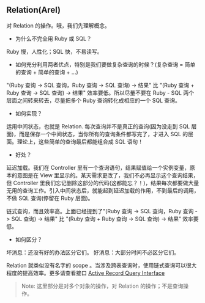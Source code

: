 ## Relation(Arel)

对 Relation 的操作。哦，我们先理解概念。

- 为什么不完全用 Ruby 或 SQL？

Ruby 慢，人性化；SQL 快，不易读写。

- 如何充分利用两者优点，特别是我们要做复杂查询的时候？(复杂查询 = 简单的查询 + 简单的查询 + ...)

"(Ruby 查询 -> SQL 查询，Ruby 查询 -> SQL 查询) -> 结果" 比 "(Ruby 查询 + Ruby 查询 -> SQL 查询) -> 结果" 效率要低。所以尽量不要在 Ruby - SQL 两个层面之间转来转去，尽量把多个 Ruby 查询转化成相应的一个 SQL 查询。

- 如何实现？

运用中间状态，也就是 Relation. 每次查询并不是真正的查询(因为没走到 SQL 层面)，而是保存一个中间状态，当你所有的查询条件都写完了，才进入 SQL 的层面。理论上，这些简单的查询最后都能组合成 SQL 语句！

- 好处？

延迟加载。我们在 Controller 里有一个查询语句，结果赋值给一个实例变量，原本的意图是在 View 里显示的。某天需求更改了，我们不必再显示这个查询结果，但 Controller 里我们忘记删除这部分的代码(这都能忘？！)，结果每次都要做大量无用的查询工作。引入中间状态后，就能起到延迟加载的作用，不到最后的调用，不做 SQL 查询(停留在 Ruby 层面)。

链式查询，而且效率高。上面已经提到了"(Ruby 查询 -> SQL 查询，Ruby 查询 -> SQL 查询) -> 结果" 比 "(Ruby 查询 + Ruby 查询 -> SQL 查询) -> 结果" 效率要低。

- 如何区分？

坏消息：还没有好的办法区分它们。
好消息：大部分时间不必区分它们。

Relation 就类似没有名字的 scope 。当涉及跨表查询时，使用链式查询可以很大程度的提高效率。更多请查看接口 [Active Record Query Interface](http://guides.rubyonrails.org/active_record_querying.html)

> Note: 这里部分是对多个对象的操作，对 Relation 的操作；不是查询操作。
